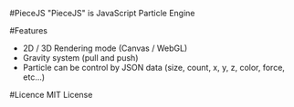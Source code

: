 #PieceJS
"PieceJS" is JavaScript Particle Engine

#Features
- 2D / 3D Rendering mode (Canvas / WebGL)
- Gravity system (pull and push)
- Particle can be control by JSON data (size, count, x, y, z, color, force, etc...)

#Licence
MIT License
